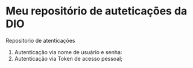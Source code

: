 # Meu repositório de auteticações da DIO
Repositorio de atenticações
1. Autenticação via nome de usuário e senha:
2. Autenticação via Token de acesso pessoal;
